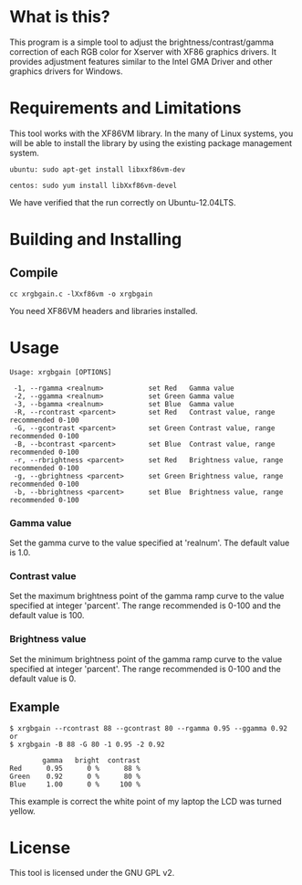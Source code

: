 What is this?
=============

This program is a simple tool to adjust the brightness/contrast/gamma correction of each RGB color for Xserver with XF86 graphics drivers. 
It provides adjustment features similar to the Intel GMA Driver and other graphics drivers for Windows.

Requirements and Limitations
============================

This tool works with the XF86VM library.
In the many of Linux systems, you will be able to install the library by using the existing package management system.

    ubuntu: sudo apt-get install libxxf86vm-dev
    
    centos: sudo yum install libXxf86vm-devel

We have verified that the run correctly on Ubuntu-12.04LTS.

Building and Installing
=======================

Compile
-------

    cc xrgbgain.c -lXxf86vm -o xrgbgain

You need XF86VM headers and libraries installed.

Usage
=====

    Usage: xrgbgain [OPTIONS]
    
     -1, --rgamma <realnum>           set Red   Gamma value
     -2, --ggamma <realnum>           set Green Gamma value
     -3, --bgamma <realnum>           set Blue  Gamma value
     -R, --rcontrast <parcent>        set Red   Contrast value, range recommended 0-100
     -G, --gcontrast <parcent>        set Green Contrast value, range recommended 0-100
     -B, --bcontrast <parcent>        set Blue  Contrast value, range recommended 0-100
     -r, --rbrightness <parcent>      set Red   Brightness value, range recommended 0-100
     -g, --gbrightness <parcent>      set Green Brightness value, range recommended 0-100
     -b, --bbrightness <parcent>      set Blue  Brightness value, range recommended 0-100

### Gamma value
Set the gamma curve to the value specified at 'realnum'. The default value is 1.0.

### Contrast value
Set the maximum brightness point of the gamma ramp curve to the value specified at integer 'parcent'.
The range recommended is 0-100 and the default value is 100.

### Brightness value
Set the minimum brightness point of the gamma ramp curve to the value specified at integer 'parcent'.
The range recommended is 0-100 and the default value is 0.

Example
-------

    $ xrgbgain --rcontrast 88 --gcontrast 80 --rgamma 0.95 --ggamma 0.92
    or
    $ xrgbgain -B 88 -G 80 -1 0.95 -2 0.92
    
            gamma   bright  contrast
    Red      0.95      0 %      88 %
    Green    0.92      0 %      80 %
    Blue     1.00      0 %     100 %

This example is correct the white point of my laptop the LCD was turned yellow.

License
=======

This tool is licensed under the GNU GPL v2.
